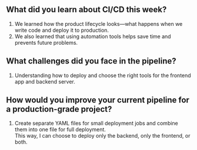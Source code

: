## What did you learn about CI/CD this week?
   1. We learned how the product lifecycle looks—what happens when we write code and deploy it to production.
   2. We also learned that using automation tools helps save time and prevents future problems.

## What challenges did you face in the pipeline?

   1. Understanding how to deploy and choose the right tools for the frontend app and backend server.

## How would you improve your current pipeline for a production-grade project?

   1. Create separate YAML files for small deployment jobs and combine them into one file for full deployment. <br />
      This way, I can choose to deploy only the backend, only the frontend, or both.


